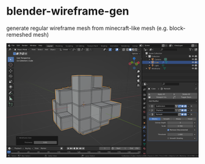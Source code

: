 # blender-wireframe-gen
generate regular wireframe mesh from minecraft-like mesh (e.g. block-remeshed mesh)

<img src="https://github.com/latidoremi/blender-wireframe-gen/blob/main/wireframe_gen_demo.png" width = "512" height = "300" alt="" align=center />
